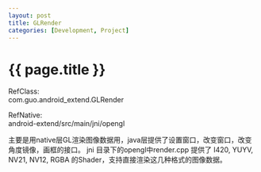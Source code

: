 ```yaml
---
layout: post
title: GLRender
categories: [Development, Project]
---
```


{{ page.title }}
================
RefClass:    
	com.guo.android_extend.GLRender    
	
RefNative:   
    android-extend/src/main/jni/opengl
    
主要是用native层GL渲染图像数据用，java层提供了设置窗口，改变窗口，改变角度镜像，画框的接口。
jni 目录下的opengl中render.cpp 提供了 I420, YUYV, NV21, NV12, RGBA 的Shader，支持直接渲染这几种格式的图像数据。


